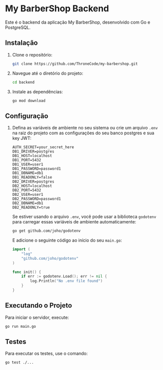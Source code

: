 
# My BarberShop Backend

Este é o backend da aplicação My BarberShop, desenvolvido com Go e PostgreSQL.

## Instalação

1. Clone o repositório:
   ```bash
   git clone https://github.com/ThroneCode/my-barbershop.git
   ```
2. Navegue até o diretório do projeto:
   ```bash
   cd backend
   ```
3. Instale as dependências:
   ```bash
   go mod download
   ```

## Configuração

1. Defina as variáveis de ambiente no seu sistema ou crie um arquivo `.env` na raiz do projeto com as configurações do seu banco postgres e sua key JWT:

   ```env
   AUTH_SECRET=your_secret_here
   DB1_DRIVER=postgres
   DB1_HOST=localhost
   DB1_PORT=5432
   DB1_USER=user1
   DB1_PASSWORD=password1
   DB1_DBNAME=db1
   DB1_READONLY=false
   DB2_DRIVER=postgres
   DB2_HOST=localhost
   DB2_PORT=5432
   DB2_USER=user1
   DB2_PASSWORD=password1
   DB2_DBNAME=db1
   DB2_READONLY=true
   ```

   Se estiver usando o arquivo `.env`, você pode usar a biblioteca `godotenv` para carregar essas variáveis de ambiente automaticamente:

   ```bash
   go get github.com/joho/godotenv
   ```

   E adicione o seguinte código ao início do seu `main.go`:

   ```go
   import (
       "log"
       "github.com/joho/godotenv"
   )

   func init() {
       if err := godotenv.Load(); err != nil {
           log.Println("No .env file found")
       }
   }
   ```

## Executando o Projeto

Para iniciar o servidor, execute:

```bash
go run main.go
```

## Testes

Para executar os testes, use o comando:

```bash
go test ./...
```